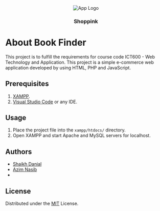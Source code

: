 <div align="center">
  <img src="assets/images/logo" alt="App Logo">
  <h3>Shoppink</h3>
</div>

# About Book Finder

This project is to fulfill the requirements for course code ICT600 - Web Technology and Application. This project is a simple e-commerce web application developed by using HTML, PHP and JavaScript.


## Prerequisites
1. [XAMPP](https://www.apachefriends.org/).
2. [Visual Studio Code](https://code.visualstudio.com/) or any IDE.

## Usage
1. Place the project file into the `xampp/htdocs/` directory.
2. Open XAMPP and start Apache and MySQL servers for localhost.

## Authors
- [Shaikh Danial](https://github.com/shaikhdanialsah)
- [Azim Nasib](https://github.com/ajimnasib)
- 
## License
Distributed under the [MIT](https://choosealicense.com/licenses/mit/) License.
